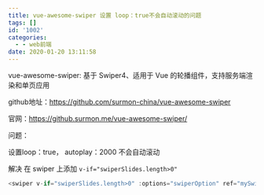 ```yaml
---
title: vue-awesome-swiper 设置 loop：true不会自动滚动的问题
tags: []
id: '1002'
categories:
  - - web前端
date: 2020-01-20 13:11:58
---
```


vue-awesome-swiper: 基于 Swiper4、适用于 Vue 的轮播组件，支持服务端渲染和单页应用

github地址：https://github.com/surmon-china/vue-awesome-swiper

官网：https://github.surmon.me/vue-awesome-swiper/


问题：

设置loop：true， autoplay：2000 不会自动滚动

解决
在 swiper 上添加 `v-if="swiperSlides.length>0"`

```js
<swiper v-if="swiperSlides.length>0" :options="swiperOption" ref="mySwiper">
```
